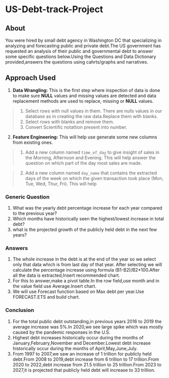 # US-Debt-track-Project

## About
You were hired by small debt agency in Washington DC that specializing in analyzing and forecasting public and private debt.The US government has requested an analysis of their public and governmental debt to answer some specific questions below.Using the Questions and Data Dictionary provided,answers the questions using cahrts/graphs and narratives.

## Approach Used

1. **Data Wrangling:** This is the first step where inspection of data is done to make sure **NULL** values and missing values are detected and data replacement methods are used to replace, missing or **NULL** values.

> 1. Select rows with null values in them. There are nulls values in our database as in creating the raw data.Replace them with blanks.
> 2. Select rows with blanks and remove them.
> 3. Convert Scientific notattion present into number.

2. **Feature Engineering:** This will help use generate some new columns from existing ones.

> 1. Add a new column named `time_of_day` to give insight of sales in the Morning, Afternoon and Evening. This will help answer the question on which part of the day most sales are made.

> 2. Add a new column named `day_name` that contains the extracted days of the week on which the given transaction took place (Mon, Tue, Wed, Thur, Fri). This will help 

### Generic Question

1. What was the yearly debt percentage increase for each year compared to the previous year?
2. Which months have historically seen the highest/lowest increase in total debt?
3. what is the projected growth of the publicly held debt in the next few years?

### Answers
1. The whole increase in the debt is at the end of the year so we select only that data which is from last day of that year.
   After selecting we will calculate the percentage increase using formula (B1-B2)/B2*100.After all the data is extracted,Insert recommended chart.
2. For this to answer,make a pivot table.In the row field,use month and in the value field use Average.Insert chart.
3. We will use Forecast function based on Max debt per year.Use FORECAST.ETS and build chart.
### Conclusion
1. For the total public debt outstanding,in previous years 2016 to 2019 the average increase was 5%.In 2020,we see large spike which was mostly caused by the pandemic responses in the U.S.
2. Highest debt increases historically occur during the months of January,February,November and December.Lowest debt increase historically occur during the months of April,May,June,July.
3. From 1997 to 2007,we saw an increase of 1 trillion for publicly held debt.From 2008 to 2019,debt increase from 6 trillion to 17 trillion.From 2020 to 2022,debt increase from 21.5 trillion to 25 trillion.From 2023 to 2027,it is projected that publicly held debt will increase to 33 trillion.




   
